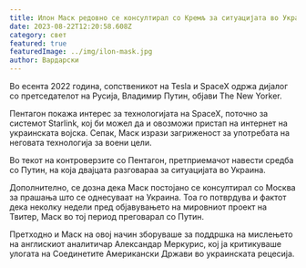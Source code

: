 ```yaml
---
title: Илон Маск редовно се консултирал со Кремљ за ситуацијата во Украина
date: 2023-08-22T12:20:58.608Z
category: свет
featured: true
featuredImage: ../img/ilon-mask.jpg
author: Вардарски
---
```

Во есента 2022 година, сопственикот на Tesla и SpaceX одржа дијалог со претседателот на Русија, Владимир Путин, објави The New Yorker.

Пентагон покажа интерес за технологијата на SpaceX, поточно за системот Starlink, кој би можел да и овозможи пристап на интернет на украинската војска. Сепак, Маск изрази загриженост за употребата на неговата технологија за воени цели.

Во текот на контроверзите со Пентагон, претприемачот навести средба со Путин, на која двајцата разговараа за ситуацијата во Украина.

Дополнително, се дозна дека Маск постојано се консултирал со Москва за прашања што се однесуваат на Украина. Тоа го потврдува и фактот дека неколку недели пред објавувањето на мировниот проект на Твитер, Маск во тој период преговарал со Путин.

Претходно и Маск на овој начин зборуваше за поддршка на мислењето на англискиот аналитичар Александар Меркурис, кој ја критикуваше улогата на Соединетите Американски Држави во украинската рецесија.